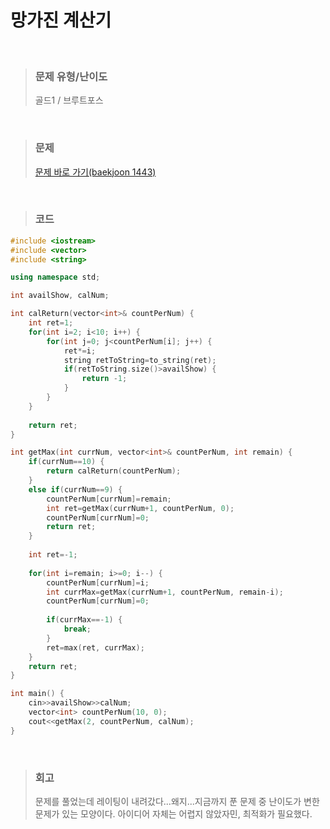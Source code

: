 망가진 계산기
====
<br/>

>### 문제 유형/난이도
>골드1 / 브루트포스
<br/>

>### 문제
> <a href="https://www.acmicpc.net/problem/1443">문제 바로 가기(baekjoon 1443)</a>
<br/>

>### 코드
```C++
#include <iostream>
#include <vector>
#include <string>

using namespace std;

int availShow, calNum;

int calReturn(vector<int>& countPerNum) {
    int ret=1;
    for(int i=2; i<10; i++) {
        for(int j=0; j<countPerNum[i]; j++) {
            ret*=i;
            string retToString=to_string(ret);
            if(retToString.size()>availShow) {
                return -1;
            }
        }
    }
    
    return ret;
}

int getMax(int currNum, vector<int>& countPerNum, int remain) {
    if(currNum==10) {        
        return calReturn(countPerNum);
    }
    else if(currNum==9) {
        countPerNum[currNum]=remain;
        int ret=getMax(currNum+1, countPerNum, 0);
        countPerNum[currNum]=0;
        return ret;
    }
    
    int ret=-1;    
    
    for(int i=remain; i>=0; i--) {
        countPerNum[currNum]=i;
        int currMax=getMax(currNum+1, countPerNum, remain-i);
        countPerNum[currNum]=0;
        
        if(currMax==-1) {
            break;
        }        
        ret=max(ret, currMax);
    }
    return ret;
}

int main() {
    cin>>availShow>>calNum;
    vector<int> countPerNum(10, 0);
    cout<<getMax(2, countPerNum, calNum);
}
```
<br/>

>### 회고
>문제를 풀었는데 레이팅이 내려갔다...왜지...지금까지 푼 문제 중 난이도가 변한 문제가 있는 모양이다. 아이디어 자체는 어렵지 않았자민, 최적화가 필요했다.